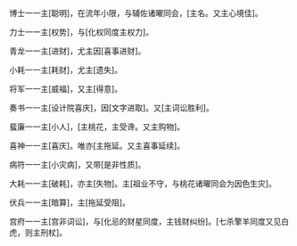 博士一一主[聪明]，在流年小限，与辅佐诸曜同会，[主名。又主心境佳]。

力士一一主[权势]，与[化权同度主权力]。

青龙一一主[进财]，尤主因[喜事进财]。

小耗一一主[耗财]，尤主[遗失]。

将军一一主[威福]，又主[得意]。

奏书一一主[设计院喜庆]，因[文字进取]。又[主词讼胜利]。

蜚廉一一主[小人]，[主桃花，主受谗。又主购物]。

喜神一一主[喜庆]。唯亦[主拖延。又主喜事延续]。

病符一一主[小灾病]，又带[是非性质]。

大耗一一主[破耗]，亦主[失物]。主[祖业不守，与桃花诸曜同会为因色生灾]。

伏兵一一主[暗算]，主[拖延受阻]。

宫府一一主[宫非词讼]，与[化忌的财星同度，主钱财纠纷]。[七杀擎羊同度又见白虎，则主刑杖]。